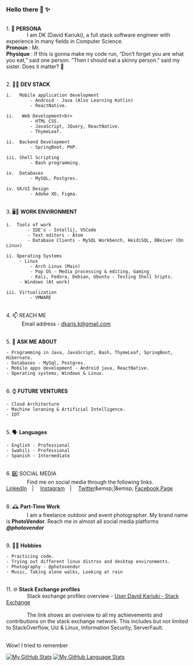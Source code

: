 ### Hello there 👋 ✨ 

<br>1.  🧑 **PERSONA**<br>
&emsp;&emsp;&emsp;&emsp;I am DK (David Kariuki), a full stack software engineer with experience in many fields in Computer Science.
<br>**Pronoun**     : Mr.
<br>**Physique**    : If this is gonna make my code run, “Don’t forget you are what you eat,” said one person. “Then I should eat a skinny person.” said my sister. Does it matter? 🤣

<br>2.  🧑‍💼 **DEV STACK**<br>

    i.   Mobile application development
             - Android - Java (Also Learning Kotlin)
             - ReactNative.
              
    ii.   Web Development<br>
             - HTML CSS. 
             - JavaScript, JQuery, ReactNative.
             - ThymeLeaf.
               
    ii.  Backend Development
             - SpringBoot, PHP.
               
    iii. Shell Scripting
             - Bash programming.
    
    iv.  Databases
             - MySQL, Postgres.
             
    iv. UX/UI Design
             - Adobe XD, Figma.

<br>3.  🖥️💼 **WORK ENVIRONMENT**<br>

    i.  Tools of work
            - IDE's - Intellij, VSCode
            - Text editors - Atom
            - Database Clients - MySQL Workbench, HeidiSQL, DBeiver (On Linux)  
    
    ii. Operating Systems
         - Linux
             - Arch Linux (Main)
             - Pop OS - Media processing & editing, Gaming
             - Kali, Fedora, Debian, Ubuntu - Testing Shell Sripts.
         - Windows (At work)
         
    iii. Virtualization
             - VMWARE
        

<br>4.  📫 REACH ME <br>
&emsp;&emsp;&emsp;Email address - dkaris.k@gmail.com


<br>5.  💬 **ASK ME ABOUT**<br>

    - Programming in Java, JavaScript, Bash, ThymeLeaf, SpringBoot, Hibernate.
    - Databases - MySql, Postgres.
    - Mobile apps development - Android java, ReactNative.
    - Operating systems, Windows & Linux.
    

<br>6.  ⌚ **FUTURE VENTURES**<br>
    
    - Cloud Architecture
    - Machine leraning & Artificial Intelligence.
    - IOT


<br>5.  🗣️ **Languages**<br>

    - English - Professional
    - Swahili - Professional
    - Spanish - Intermediate


<br>6. #️⃣ SOCIAL MEDIA<br>
&emsp;&emsp;&emsp;&emsp;Find me on social media through the following links.&emsp;&emsp;
[LinkedIn](https://www.linkedin.com/in/davidkariuki/)&emsp;|&emsp;
[Instagram](https://www.instagram.com/david_kariuki)&emsp;|&emsp;
[Twitter](https://www.twitter.com/davidkariuki_)&emsp;|&emsp;
[Facebook Page](https://www.facebook.com/dk.davidkariuki)
   
   
<br>8.  🕰️ **Part-Time Work**<br>
&emsp;&emsp;&emsp;&emsp;I am a freelance outdoor and event photographer. My brand name is **PhotoVendor**. Reach me in almost all social media platforms ***@photovendor***


<br>9.  🤗😉 **Hobbies**<br>

    - Practicing code.
    - Trying out different linux distros and desktop environments.
    - Photography - @photovendor
    - Music, Taking alone walks, Looking at rain
    
    


<br>11.  🌐 **Stack Exchange profiles**<br>
&emsp;&emsp;&emsp;&emsp;Stack exchange profiles overview - [User David Kariuki - Stack Exchange](https://stackexchange.com/users/7822670/david-kariuki?tab=accounts) <br><br>
&emsp;&emsp;&emsp;&emsp;The link shows an overview to all my achievements and contributions on the stack exchange network. This includes but not limited to StackOverflow, Uiz & Linux, Information Security, ServerFault. 

<br>    
Wow! I tried to remember


[![My GitHub Stats](https://github-readme-stats.vercel.app/api/?username=david-kariuki&count_private=true&theme=tokyonight&showicons=true)]()
[![My GitHub Language Stats](https://github-readme-stats.vercel.app/api/top-langs/?username=david-kariuki&langs_count=5&theme=tokyonight)]()
